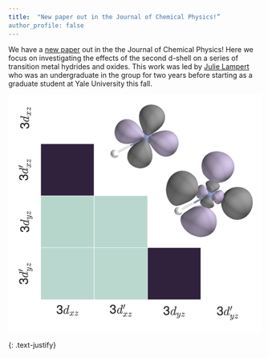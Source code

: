 ```yaml
---
title:  "New paper out in the Journal of Chemical Physics!”
author_profile: false
---
```


We have a [new paper](https://pubs.aip.org/aip/jcp/article/161/17/174103/3318456/Orbital-entanglement-and-the-double-d-shell-effect) out in the the Journal of Chemical Physics! Here we focus on investigating the effects of the second d-shell on a series of transition metal hydrides and oxides. This work was led by [Julie Lampert](https://chem.yale.edu/faculty/julie-lampert) who was an undergraduate in the group for two years before starting as a graduate student at Yale University this fall.

<img src="/assets/images/JCP-TOC-01-11-2024.png" alt="">

{: .text-justify}
